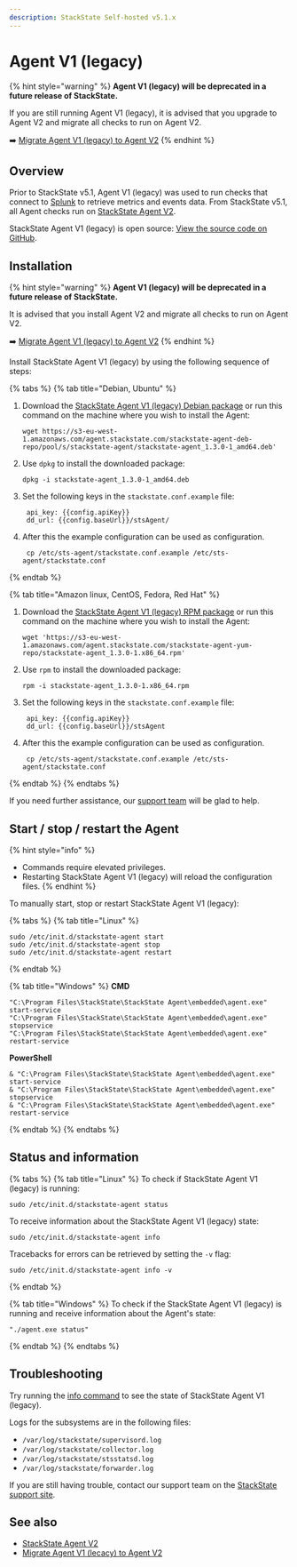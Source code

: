 ```yaml
---
description: StackState Self-hosted v5.1.x 
---
```


# Agent V1 \(legacy\)

{% hint style="warning" %}
**Agent V1 (legacy) will be deprecated in a future release of StackState.** 

If you are still running Agent V1 (legacy), it is advised that you upgrade to Agent V2 and migrate all checks to run on Agent V2.

➡️ [Migrate Agent V1 (legacy) to Agent V2](/setup/agent/migrate-agent-v1-to-v2)
{% endhint %}

## Overview

Prior to StackState v5.1, Agent V1 (legacy) was used to run checks that connect to [Splunk](/stackpacks/integrations/splunk/splunk_stackpack.md) to retrieve metrics and events data. From StackState v5.1, all Agent checks run on [StackState Agent V2](about-stackstate-agent.md).

StackState Agent V1 (legacy) is open source: [View the source code on GitHub](https://github.com/StackVista/sts-agent).

## Installation

{% hint style="warning" %}
**Agent V1 (legacy) will be deprecated in a future release of StackState.** 

It is advised that you install Agent V2 and migrate all checks to run on Agent V2.

➡️ [Migrate Agent V1 (legacy) to Agent V2](/setup/agent/migrate-agent-v1-to-v2)
{% endhint %}

Install StackState Agent V1 (legacy) by using the following sequence of steps:

{% tabs %}
{% tab title="Debian, Ubuntu" %}
1. Download the [StackState Agent V1 \(legacy\) Debian package](https://l.stackstate.com/stackstate-agent-1-deb-latest) or run this command on the machine where you wish to install the Agent:

   ```text
   wget https://s3-eu-west-1.amazonaws.com/agent.stackstate.com/stackstate-agent-deb-repo/pool/s/stackstate-agent/stackstate-agent_1.3.0-1_amd64.deb'
   ```

2. Use `dpkg` to install the downloaded package:

   ```text
   dpkg -i stackstate-agent_1.3.0-1_amd64.deb
   ```

3. Set the following keys in the `stackstate.conf.example` file:

   ```text
    api_key: {{config.apiKey}}
    dd_url: {{config.baseUrl}}/stsAgent/
   ```

4. After this the example configuration can be used as configuration.

   ```text
    cp /etc/sts-agent/stackstate.conf.example /etc/sts-agent/stackstate.conf
   ```
{% endtab %}

{% tab title="Amazon linux, CentOS, Fedora, Red Hat" %}
1. Download the [StackState Agent V1 \(legacy\) RPM package](https://l.stackstate.com/stackstate-agent-1-rpm-latest) or run this command on the machine where you wish to install the Agent:

   ```text
   wget 'https://s3-eu-west-1.amazonaws.com/agent.stackstate.com/stackstate-agent-yum-repo/stackstate-agent_1.3.0-1.x86_64.rpm'
   ```

2. Use `rpm` to install the downloaded package:

   ```text
   rpm -i stackstate-agent_1.3.0-1.x86_64.rpm
   ```

3. Set the following keys in the `stackstate.conf.example` file:

   ```text
    api_key: {{config.apiKey}}
    dd_url: {{config.baseUrl}}/stsAgent
   ```

4. After this the example configuration can be used as configuration.

   ```text
    cp /etc/sts-agent/stackstate.conf.example /etc/sts-agent/stackstate.conf
   ```
{% endtab %}
{% endtabs %}

If you need further assistance, our [support team](https://support.stackstate.com/hc/en-us) will be glad to help.

## Start / stop / restart the Agent

{% hint style="info" %}
* Commands require elevated privileges.
* Restarting StackState Agent V1 (legacy) will reload the configuration files.
{% endhint %}

To manually start, stop or restart StackState Agent V1 (legacy):

{% tabs %}
{% tab title="Linux" %}
```text
sudo /etc/init.d/stackstate-agent start
sudo /etc/init.d/stackstate-agent stop
sudo /etc/init.d/stackstate-agent restart
```
{% endtab %}

{% tab title="Windows" %}
**CMD**

```text
"C:\Program Files\StackState\StackState Agent\embedded\agent.exe" start-service
"C:\Program Files\StackState\StackState Agent\embedded\agent.exe" stopservice
"C:\Program Files\StackState\StackState Agent\embedded\agent.exe" restart-service
```

**PowerShell**

```text
& "C:\Program Files\StackState\StackState Agent\embedded\agent.exe" start-service
& "C:\Program Files\StackState\StackState Agent\embedded\agent.exe" stopservice
& "C:\Program Files\StackState\StackState Agent\embedded\agent.exe" restart-service
```
{% endtab %}
{% endtabs %}

## Status and information

{% tabs %}
{% tab title="Linux" %}
To check if StackState Agent V1 (legacy) is running:

```text
sudo /etc/init.d/stackstate-agent status
```

To receive information about the StackState Agent V1 (legacy) state:

```text
sudo /etc/init.d/stackstate-agent info
```

Tracebacks for errors can be retrieved by setting the `-v` flag:

```text
sudo /etc/init.d/stackstate-agent info -v
```
{% endtab %}

{% tab title="Windows" %}
To check if the StackState Agent V1 (legacy) is running and receive information about the Agent's state:

```text
"./agent.exe status"
```
{% endtab %}
{% endtabs %}

## Troubleshooting

Try running the [info command](agent-v1.md#status-and-information) to see the state of StackState Agent V1 (legacy).

Logs for the subsystems are in the following files:

* `/var/log/stackstate/supervisord.log`
* `/var/log/stackstate/collector.log`
* `/var/log/stackstate/stsstatsd.log`
* `/var/log/stackstate/forwarder.log`

If you are still having trouble, contact our support team on the [StackState support site](http://support.stackstate.com/).

## See also

* [StackState Agent V2](/setup/agent/about-stackstate-agent.md)
* [Migrate Agent V1 \(lecacy\) to Agent V2](/setup/agent/migrate-agent-v1-to-v2)

